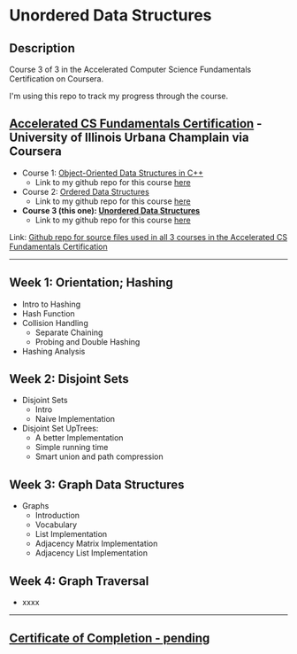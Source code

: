 # Unordered Data Structures

## Description

Course 3 of 3 in the Accelerated Computer Science Fundamentals Certification on Coursera.  

I'm using this repo to track my progress through the course.  

## [Accelerated CS Fundamentals Certification](https://www.coursera.org/specializations/cs-fundamentals) - University of Illinois Urbana Champlain via Coursera

- Course 1: [Object-Oriented Data Structures in C++](https://www.coursera.org/learn/cs-fundamentals-1)
  - Link to my github repo for this course [here](https://github.com/BrianLeip/Object-Oriented-Data-Structures-Cpp)
- Course 2: [Ordered Data Structures](https://www.coursera.org/learn/cs-fundamentals-2)
  - Link to my github repo for this course [here](https://github.com/BrianLeip/ordered-data-structures)
- **Course 3 (this one): [Unordered Data Structures](https://www.coursera.org/learn/cs-fundamentals-3)**
  - Link to my github repo for this course [here](https://github.com/BrianLeip/Unordered-Data-Structures)

Link: [Github repo for source files used in all 3 courses in the Accelerated CS Fundamentals Certification](https://github.com/wadefagen/coursera)

---

## Week 1: Orientation; Hashing

- Intro to Hashing
- Hash Function
- Collision Handling
  - Separate Chaining
  - Probing and Double Hashing
- Hashing Analysis

## Week 2: Disjoint Sets

- Disjoint Sets 
  - Intro
  - Naive Implementation
- Disjoint Set UpTrees:
  - A better Implementation
  - Simple running time
  - Smart union and path compression

## Week 3: Graph Data Structures

- Graphs
  - Introduction
  - Vocabulary
  - List Implementation
  - Adjacency Matrix Implementation
  - Adjacency List Implementation

## Week 4: Graph Traversal

- xxxx

---

## [Certificate of Completion - pending]()